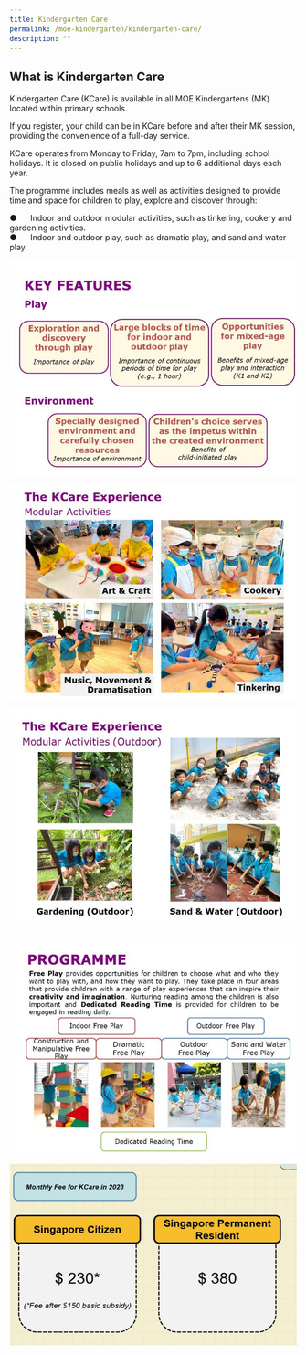 ```yaml
---
title: Kindergarten Care
permalink: /moe-kindergarten/kindergarten-care/
description: ""
---
```





What is Kindergarten Care
-------------------------

Kindergarten Care (KCare) is available in all MOE Kindergartens (MK) located within primary schools.

If you register, your child can be in KCare before and after their MK session, providing the convenience of a full-day service.

KCare operates from Monday to Friday, 7am to 7pm, including school holidays. It is closed on public holidays and up to 6 additional days each year.

The programme includes meals as well as activities designed to provide time and space for children to play, explore and discover through:

●      Indoor and outdoor modular activities, such as tinkering, cookery and gardening activities. <br>
●      Indoor and outdoor play, such as dramatic play, and sand and water play.

![](/images/2023%20MK/Picture23.jpg)

![](/images/2023%20MK/Picture24.jpg)

![](/images/2023%20MK/Picture25.jpg)

![](/images/2023%20MK/Picture26.jpg)

![](/images/2023%20MK/Picture27.jpg)